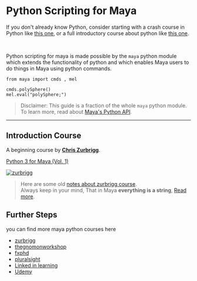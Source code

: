 # Python Scripting for Maya

If you don't already know Python, consider starting with a crash course in Python like [this one](https://github.com/mustafa-zarkash/Content-Creation/tree/main/Kids-Adolescents-Content/python-crash-course), or a full introductory course about python like [this one](https://www.coursera.org/learn/python).

<br>

Python scripting for maya is made possible by the `maya` python module which extends the functionality of python and which enables Maya users to do things in Maya using python commands.

```
from maya import cmds , mel 

cmds.polySphere()
mel.eval("polySphere;")
```

> Disclaimer: This guide is a fraction of the whole `maya` python module.<br>
> To learn more, read about [Maya's Python API](https://help.autodesk.com/view/MAYAUL/2022/ENU/?guid=Maya_SDK_Maya_Python_API_html).


---

## Introduction Course

A beginning course by [**Chris Zurbrigg**](https://zurbrigg.com/about).

[Python 3 for Maya (Vol. 1)](https://zurbrigg.teachable.com/p/python-3-for-maya-vol-1)

[![zurbrigg](https://cdn.fs.teachablecdn.com/Hod1ybL9Q8iI7rvSKV48)](https://zurbrigg.teachable.com/p/python-3-for-maya-vol-1)


> Here are some old [notes about zurbrigg course](https://github.com/mustafa-zarkash/python-courses-work/tree/master/Maya).<br> 
> Always keep in your mind, That in Maya **everything is a string**, [Read more](https://www.toadstorm.com/blog/?p=628).

## Further Steps 

you can find more maya python courses here 

- [zurbrigg](https://zurbrigg.com/courses)
- [thegnomonworkshop](https://www.thegnomonworkshop.com)
- [fxphd](https://www.fxphd.com/)
- [pluralsight](https://www.pluralsight.com/)
- [Linked in learning](https://www.linkedin.com/learning)
- [Udemy](https://www.udemy.com/)